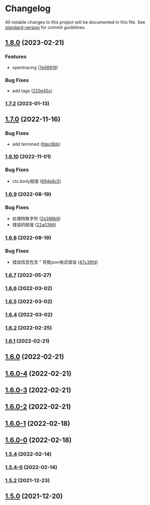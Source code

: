 # Changelog

All notable changes to this project will be documented in this file. See [standard-version](https://github.com/conventional-changelog/standard-version) for commit guidelines.

## [1.8.0](https://github.com/koatty/koatty_trace/compare/v1.7.2...v1.8.0) (2023-02-21)


### Features

* opentracing ([7e98919](https://github.com/koatty/koatty_trace/commit/7e98919a1099a7834766f57a04aefb069615de24))


### Bug Fixes

* add tags ([220e45c](https://github.com/koatty/koatty_trace/commit/220e45c9a8460019e1bc2fdac6a0617107c9e622))

### [1.7.2](https://github.com/koatty/koatty_trace/compare/v1.7.0...v1.7.2) (2023-01-13)

## [1.7.0](https://github.com/koatty/koatty_trace/compare/v1.6.10...v1.7.0) (2022-11-16)


### Bug Fixes

* add termined ([fdec6bb](https://github.com/koatty/koatty_trace/commit/fdec6bbf63b0944daa911a89565e0135443aaffe))

### [1.6.10](https://github.com/koatty/koatty_trace/compare/v1.6.9...v1.6.10) (2022-11-01)


### Bug Fixes

* ctx.body赋值 ([694e8c5](https://github.com/koatty/koatty_trace/commit/694e8c582504e4876bf74334e2fcb2a046c93e9e))

### [1.6.9](https://github.com/koatty/koatty_trace/compare/v1.6.8...v1.6.9) (2022-08-19)


### Bug Fixes

* 处理特殊字符 ([2e398b9](https://github.com/koatty/koatty_trace/commit/2e398b9b749943586b1de9d3b1284403cd7c00f9))
* 错误的赋值 ([22a0386](https://github.com/koatty/koatty_trace/commit/22a038612bfbd119e7fe7c65c9a0012685a96a1f))

### [1.6.8](https://github.com/koatty/koatty_trace/compare/v1.6.7...v1.6.8) (2022-08-19)


### Bug Fixes

* 错误信息包含 " 导致json格式错误 ([47c39fd](https://github.com/koatty/koatty_trace/commit/47c39fd16e65980c8bcfd3b8a7b0b0ae2fdc1849))

### [1.6.7](https://github.com/koatty/koatty_trace/compare/v1.6.6...v1.6.7) (2022-05-27)

### [1.6.6](https://github.com/koatty/koatty_trace/compare/v1.6.5...v1.6.6) (2022-03-02)

### [1.6.5](https://github.com/koatty/koatty_trace/compare/v1.6.4...v1.6.5) (2022-03-02)

### [1.6.4](https://github.com/koatty/koatty_trace/compare/v1.6.2...v1.6.4) (2022-03-02)

### [1.6.2](https://github.com/koatty/koatty_trace/compare/v1.6.1...v1.6.2) (2022-02-25)

### [1.6.1](https://github.com/koatty/koatty_trace/compare/v1.6.0...v1.6.1) (2022-02-21)

## [1.6.0](https://github.com/koatty/koatty_trace/compare/v1.6.0-4...v1.6.0) (2022-02-21)

## [1.6.0-4](https://github.com/koatty/koatty_trace/compare/v1.6.0-3...v1.6.0-4) (2022-02-21)

## [1.6.0-3](https://github.com/koatty/koatty_trace/compare/v1.6.0-2...v1.6.0-3) (2022-02-21)

## [1.6.0-2](https://github.com/koatty/koatty_trace/compare/v1.6.0-1...v1.6.0-2) (2022-02-21)

## [1.6.0-1](https://github.com/koatty/koatty_trace/compare/v1.6.0-0...v1.6.0-1) (2022-02-18)

## [1.6.0-0](https://github.com/koatty/koatty_trace/compare/v1.5.4...v1.6.0-0) (2022-02-18)

### [1.5.4](https://github.com/koatty/koatty_trace/compare/v1.5.4-0...v1.5.4) (2022-02-14)

### [1.5.4-0](https://github.com/koatty/koatty_trace/compare/v1.5.2...v1.5.4-0) (2022-02-14)

### [1.5.2](https://github.com/koatty/koatty_trace/compare/v1.5.0...v1.5.2) (2021-12-23)

## [1.5.0](https://github.com/koatty/koatty_trace/compare/v1.4.30...v1.5.0) (2021-12-20)
